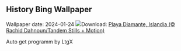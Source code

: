 ## History Bing Wallpaper
Wallpaper date: 2024-01-24
![](https://www.bing.com/th?id=OHR.IcelandBeach_ES-ES2591644727_UHD.jpg&w=1000)Download: [Playa Diamante, Islandia (© Rachid Dahnoun/Tandem Stills + Motion)](https://www.bing.com/th?id=OHR.IcelandBeach_ES-ES2591644727_UHD.jpg)

Auto get programm by LtgX
